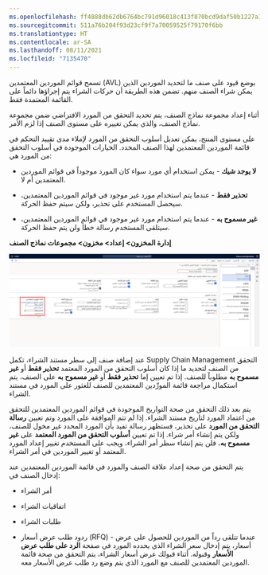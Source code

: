```yaml
---
ms.openlocfilehash: ff4888db62db6764bc791d96018c413f870bcd9daf50b1227a1de292c61c1565
ms.sourcegitcommit: 511a76b204f93d23cf9f7a70059525f79170f6bb
ms.translationtype: HT
ms.contentlocale: ar-SA
ms.lasthandoff: 08/11/2021
ms.locfileid: "7135470"
---
```

تسمح قوائم الموردين المعتمدين (AVL) بوضع قيود على صنف ما لتحديد الموردين الذين يمكن شراء الصنف منهم. تضمن هذه الطريقة أن حركات الشراء يتم إجراؤها دائماً على القائمة المعتمدة فقط.

أثناء إعداد مجموعة نماذج الصنف، يتم تحديد التحقق من المورد الافتراضي ضمن مجموعة نماذج الصنف، والذي يمكن تغييره على مستوى الصنف إذا لزم الأمر.

على مستوى المنتج، يمكن تعديل أسلوب التحقق من المورِد لإملاء مدى تقييد التحكم في قائمة الموردين المعتمدين لهذا الصنف المحدد. الخيارات الموجودة في أسلوب التحقق من المورد هي:

-   **لا يوجد شيك** - يمكن استخدام أي مورد سواء كان المورد موجوداً في قوائم الموردين المعتمدين أم لا.

-   **تحذير فقط** - عندما يتم استخدام مورد غير موجود في قوائم الموردين المعتمدين، سيحصل المستخدم على تحذير، ولكن سيتم حفظ الحركة.

-   **غير مسموح به** - عندما يتم استخدام مورد غير موجود في قوائم الموردين المعتمدين، سيتلقى المستخدم رسالة خطأ ولن يتم حفظ الحركة.

**إدارة المخزون> إعداد> مخزون> مجموعات نماذج الصنف**

[![لقطة شاشة لصفحة مجموعات نماذج الصنف.](../media/item-model-group.png)](../media/item-model-group.png#lightbox)


عند إضافة صنف إلى سطر مستند الشراء، تكمل Supply Chain Management التحقق من الصنف لتحديد ما إذا كان أسلوب التحقق من المورد المعتمد **تحذير فقط** أو **غير مسموح به** مطلوباً للصنف. إذا تم تعيين إما **تحذير فقط** أو **غير مسموح به** على الصنف، يتم استكمال مراجعة قائمة المورِّدين المعتمدين للصنف للعثور على المورد في مستند الشراء. 

يتم بعد ذلك التحقق من صحة التواريخ الموجودة في قوائم الموردين المعتمدين للتحقق من اعتماد المورد لتاريخ مستند الشراء. إذا لم تتم الموافقة على المورد وتم تعيين **رسالة التحقق من المورد** على تحذير، فستظهر رسالة تفيد بأن المورد المحدد غير مخول للصنف، ولكن يتم إنشاء أمر شراء. إذا تم تعيين **أسلوب التحقق من المورد المعتمد** على **غير مسموح به**، فلن يتم إنشاء سطر أمر الشراء، ويجب على المستخدم تغيير إعداد المورد المعتمد أو تغيير الموردين في أمر الشراء.

يتم التحقق من صحة إعداد علاقة الصنف والمورد في قائمة الموردين المعتمدين عند إدخال الصنف في:

-   أمر الشراء

-   اتفاقيات الشراء

-   طلبات الشراء

-   ردود طلب عرض أسعار (RFQ) - عندما تتلقى رداً من الموردين للحصول على عرض أسعار، يتم إدخال سعر الشراء الذي يحدده المورد في صفحة **الرد على طلب عرض الأسعار** وقبوله. أثناء قبولك عرض أسعار الشراء، يتم التحقق من صحة قائمة الموردين المعتمدين للصنف مع المورد الذي يتم وضع رد طلب عرض الأسعار معه.
